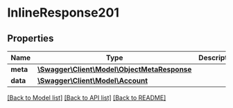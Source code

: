 # InlineResponse201

## Properties
Name | Type | Description | Notes
------------ | ------------- | ------------- | -------------
**meta** | [**\Swagger\Client\Model\ObjectMetaResponse**](ObjectMetaResponse.md) |  | [optional] 
**data** | [**\Swagger\Client\Model\Account**](Account.md) |  | [optional] 

[[Back to Model list]](../README.md#documentation-for-models) [[Back to API list]](../README.md#documentation-for-api-endpoints) [[Back to README]](../README.md)


